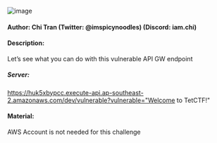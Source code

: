 ![image](https://github.com/jiyuumarinshi/CTF-Wups/assets/93731698/fca6e624-2c24-4ae7-8ad3-8dd8cc2e73dc)

#### Author: Chi Tran (Twitter: @imspicynoodles) (Discord: iam.chi)
#### Description:

Let’s see what you can do with this vulnerable API GW endpoint

##### Server: 

https://huk5xbypcc.execute-api.ap-southeast-2.amazonaws.com/dev/vulnerable?vulnerable="Welcome to TetCTF!"

#### Material:

AWS Account is not needed for this challenge



